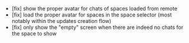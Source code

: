 - [fix] show the proper avatar for chats of spaces loaded from remote
- [fix] load the proper avatar for spaces in the space selector (most notably within the updates creation flow)
- [fix] only show the "empty" screen when there are indeed no chats for the space to show
